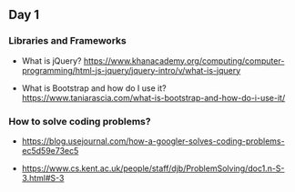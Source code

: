 ## Day 1


### Libraries and Frameworks

- What is jQuery? https://www.khanacademy.org/computing/computer-programming/html-js-jquery/jquery-intro/v/what-is-jquery

- What is Bootstrap and how do I use it? https://www.taniarascia.com/what-is-bootstrap-and-how-do-i-use-it/


### How to solve coding problems?

- https://blog.usejournal.com/how-a-googler-solves-coding-problems-ec5d59e73ec5

- https://www.cs.kent.ac.uk/people/staff/djb/ProblemSolving/doc1.n-S-3.html#S-3